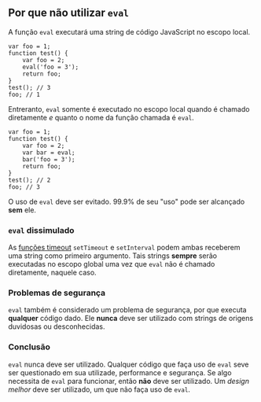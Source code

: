 ## Por que não utilizar `eval`

A função `eval` executará uma string de código JavaScript no escopo local.

    var foo = 1;
    function test() {
        var foo = 2;
        eval('foo = 3');
        return foo;
    }
    test(); // 3
    foo; // 1

Entreranto, `eval` somente é executado no escopo local quando é chamado diretamente
*e* quanto o nome da função chamada é `eval`. 

    var foo = 1;
    function test() {
        var foo = 2;
        var bar = eval;
        bar('foo = 3');
        return foo;
    }
    test(); // 2
    foo; // 3

O uso de `eval` deve ser evitado. 99.9% de seu "uso" pode ser alcançado **sem** ele.
    
### `eval` dissimulado

As [funções timeout](#other.timeouts) `setTimeout` e `setInterval` podem ambas receberem uma string
como primeiro argumento. Tais strings **sempre** serão executadas no escopo global uma vez que 
`eval` não é chamado diretamente, naquele caso.

### Problemas de segurança

`eval` também é considerado um problema de segurança, por que executa **qualquer** código dado.
Ele **nunca** deve ser utilizado com strings de origens duvidosas ou desconhecidas.

### Conclusão

`eval` nunca deve ser utilizado. Qualquer código que faça uso de `eval` seve ser questionado
em sua utilizade, performance e segurança. Se algo necessita de `eval` para funcionar, então **não** deve ser utilizado.
Um *design melhor* deve ser utilizado, um que não faça uso de `eval`.

